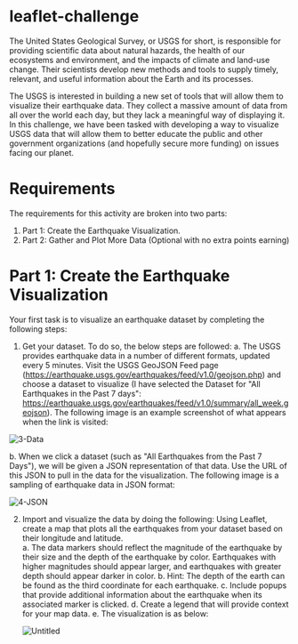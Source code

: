 # leaflet-challenge
The United States Geological Survey, or USGS for short, is responsible for providing scientific data about natural hazards, the health of our ecosystems and environment, and the impacts of climate and land-use change. Their scientists develop new methods and tools to supply timely, relevant, and useful information about the Earth and its processes.

The USGS is interested in building a new set of tools that will allow them to visualize their earthquake data. They collect a massive amount of data from all over the world each day, but they lack a meaningful way of displaying it. In this challenge, we have been tasked with developing a way to visualize USGS data that will allow them to better educate the public and other government organizations (and hopefully secure more funding) on issues facing our planet.

# Requirements
The requirements for this activity are broken into two parts:
1. Part 1: Create the Earthquake Visualization.
2. Part 2: Gather and Plot More Data (Optional with no extra points earning)

# Part 1: Create the Earthquake Visualization
Your first task is to visualize an earthquake dataset by completing the following steps:

1. Get your dataset. To do so, the below steps are followed:
   a. The USGS provides earthquake data in a number of different formats, updated every 5 minutes. Visit the USGS GeoJSON Feed page (https://earthquake.usgs.gov/earthquakes/feed/v1.0/geojson.php) and choose a dataset to visualize (I have selected the Dataset for "All Earthquakes in the Past 7 days": https://earthquake.usgs.gov/earthquakes/feed/v1.0/summary/all_week.geojson). The following image is an example screenshot of what appears when the link is visited:

![3-Data](https://github.com/Pooja14n/leaflet-challenge/assets/144713762/0edcf48f-2514-4001-ade0-ae2d0b14bb92)

   b. When we click a dataset (such as "All Earthquakes from the Past 7 Days"), we will be given a JSON representation of that data. Use the URL of this JSON to pull in the data for the visualization. The following image is a sampling of earthquake data in JSON format:

   ![4-JSON](https://github.com/Pooja14n/leaflet-challenge/assets/144713762/42c3a7a4-d623-431f-ac8c-ec33f5914d7f)

2. Import and visualize the data by doing the following:
Using Leaflet, create a map that plots all the earthquakes from your dataset based on their longitude and latitude. <br>
   a. The data markers should reflect the magnitude of the earthquake by their size and the depth of the earthquake by color. Earthquakes with higher magnitudes should appear larger, and earthquakes with greater depth should appear darker in color.
   b. Hint: The depth of the earth can be found as the third coordinate for each earthquake.
   c. Include popups that provide additional information about the earthquake when its associated marker is clicked.
   d. Create a legend that will provide context for your map data.
   e. The visualization is as below:
   
   ![Untitled](https://github.com/Pooja14n/leaflet-challenge/assets/144713762/25177ab7-f65c-4265-8745-6b11a4c0f847)


   
